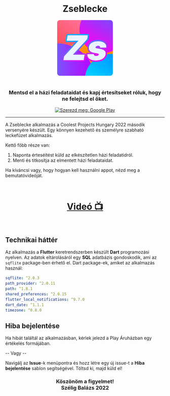 <h1 align="center">Zseblecke</h1>

<div align="center">
    <img src="assets/icon/icon_1024_rounded.png" style="width: 35%" alt="Zseblecke ikonja">
    <br>
    <br>
    <h3>Mentsd el a házi feladataidat és kapj értesítseket róluk, hogy ne felejtsd el őket.</h3>
    <a href='https://play.google.com/store/apps/details?id=com.szeligbalazs.zseblecke&pcampaignid=pcampaignidMKT-Other-global-all-co-prtnr-py-PartBadge-Mar2515-1'><img style="width: 25%" alt='Szerezd meg: Google Play' src='https://play.google.com/intl/en_us/badges/static/images/badges/hu_badge_web_generic.png'/></a>
</div>

---

A Zseblecke alkalmazás a Coolest Projects Hungary 2022 második versenyére készült. Egy könnyen kezehető és személyre szabható leckefüzet alkalmazás.

Kettő főbb része van:

1. Naponta érteséítést küld az elkészítetlen házi feladatidról.
2. Menti és titkosítja az elmentett házi feladataidat.

Ha kíváncsi vagy, hogy hogyan kell használni appot, nézd meg a bemutatóvideóját.

<br>

<h1 align="center"><a href="https://www.youtube.com/watch?v=ZJaOuEDPLGI">Videó 📺</a></h1>

<br>

## Technikai háttér

Az alkalmazás a **Flutter** keretrendszerben készült **Dart** programozási nyelven. Az adatok eltárolásáról egy **SQL** adatbázis gondoskodik, ami az `sqflite` package-ben érhető el.
Dart package-ek, amiket az alkalmazás használ:

```yaml
sqflite: ^2.0.3
path_provider: ^2.0.11
path: ^1.8.1
shared_preferences: ^2.0.15
flutter_local_notifications: ^9.7.0
dart_date: ^1.1.1
timezone: ^0.8.0
```

## Hiba bejelentése

Ha hibát találtál az alkalmazásban, kérlek jelezd a Play Áruházban egy értékelés formájában.

-- Vagy --

Navigálj az **Issue**-k menüpontra és hozz létre egy új issue-t a **Hiba bejelentése** sablon segítségével. Töltsd ki, majd küld el!

<h3 align="center">
    Köszönöm a figyelmet!
    <br>
    Szélig Balázs 2022
</h3>
